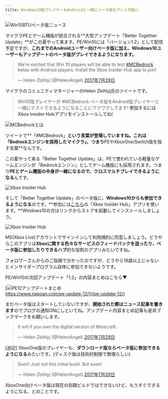 ```yaml
---
title: Windows10版プレイヤーもAndroidと一緒にベータ版をプレイ可能に
---
```


![Win10BTUベータ版ニュース](https://cdn-ak.f.st-hatena.com/images/fotolife/s/sasigume/20210208/20210208104130.png)

マイクラPEとゲーム機版が統合される**大型アップデート「Better Together Update」**がこの夏やって来ます。PE/Win10には「バージョン1.2」として配信予定ですが、**これまでのAndroidユーザー向けベータ版に加え、Windows10ユーザーもアップデートのベータ版がプレイできるようになります。**

> We’re excited that Win 10 players will be able to test [#MCBedrock](https://twitter.com/hashtag/MCBedrock?src=hash) betas with Android players. Install the Xbox Insider Hub app to join!
> 
> — Helen Zbihlyj (@HelenAngel) [2017年7月29日](https://twitter.com/HelenAngel/status/891271366619447297)

マイクラのコミュニティマネージャーのHelen Zbihlyj氏のツイートです。

> Win10版プレイヤーが #MCBedrock ベータ版をAndroid版プレイヤーと一緒にテストできるようになることにワクワクしてます! **参加するにはXbox Insider Hubアプリをインストールしてね!**

![MCBedrockとは](https://cdn-ak.f.st-hatena.com/images/fotolife/s/sasigume/20210208/20210208122907.png)

ツイートで**「#MCBedrock」**という言葉が登場していますね。これは「Bedrockエンジンを採用したマイクラ」、つまり**PEやXboxOne/Switch版を指す言葉**なんです。

この夏やって来る「Better Together Update」は、PEで使われている軽量なゲームエンジンが「Bedrockエンジン」としてゲーム機版にも採用されます。つまり**PEとゲーム機版の中身が一緒になるので、クロスマルチプレイできるようになる**んです。

![Xbox Insider Hub](https://cdn-ak.f.st-hatena.com/images/fotolife/s/sasigume/20210208/20210208113510.png)

そして「Better Together Update」のベータ版に、**Windows10からも参加できるようになる**のです。**参加には[こちら](https://www.microsoft.com/store/apps/9NBLGGH68VSK)の「Xbox Insider Hub」アプリを使います。**Windows10の方はリンクからストアを起動してインストールしましょう。

![Xbox Insider Hub](https://cdn-ak.f.st-hatena.com/images/fotolife/s/sasigume/20210208/20210208113515.png)

MS(Xbox Live)アカウントでサインインして利用規約に同意しましょう。どうやらこのアプリは**Xboxに関する色々なサービスのフィードバックを送ったり、ベータ版に参加したりできるハブ**的な役割のアプリみたいですね。

フォロワーさんからのご指摘で分かったのですが、どうやら18歳以上じゃないとインサイダープログラム自体に参加できないようです。

PE/Win10の次回アップデート「1.2」の内容まとめはこちら▼

[![PE12アップデートまとめ](https://cdn-ak.f.st-hatena.com/images/fotolife/s/sasigume/20210208/20210208093917.png)  
https://www.napoan.com/pe-update-12/](/pe-update-12/)

まだベータ版はスタートしていないですが、**開始された際はニュース記事を書きます**のでブログの通知ONにしといてね。アップデート内容まとめ記事も是非ブックマークをお願いします。

> It will if you own the digital version of Minecraft.
> 
> — Helen Zbihlyj (@HelenAngel) [2017年7月29日](https://twitter.com/HelenAngel/status/891276703279980544)

\[追記\] XboxOne版のプレイヤーも、**ダウンロード版ならベータ版に参加できるようになる**みたいです。(ディスク版は技術的制限で無理らしい)

> Soon! Just not this initial build. But soon!
> 
> — Helen Zbihlyj (@HelenAngel) [2017年7月29日](https://twitter.com/HelenAngel/status/891285201682219010)

XboxOne向けベータ版は現在の初期ビルドではできないけど、もうすぐできるようになる、とのことです。
